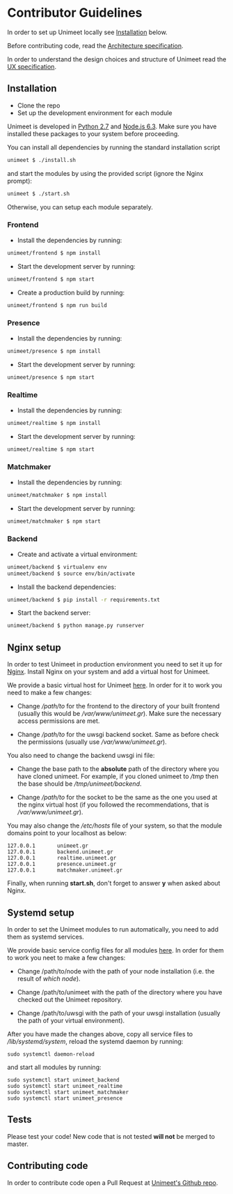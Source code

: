 # Contributor Guidelines

In order to set up Unimeet locally see [Installation](#installation) below.

Before contributing code, read the [Architecture
specification](ARCHITECTURE.md).

In order to understand the design choices and structure of Unimeet read the [UX
specification](UXSPECIFICATION.md).

## Installation

- Clone the repo
- Set up the development environment for each module

Unimeet is developed in [Python 2.7](https://www.python.org/) and [Node.js
6.3](https://nodejs.org/). Make sure you have installed these packages to your
system before proceeding.

You can install all dependencies by running the standard installation script

```sh
unimeet $ ./install.sh
```

and start the modules by using the provided script (ignore the Nginx prompt):

```sh
unimeet $ ./start.sh
```

Otherwise, you can setup each module separately.

### Frontend

- Install the dependencies by running:

```sh
unimeet/frontend $ npm install
```

- Start the development server by running:

```sh
unimeet/frontend $ npm start
```

- Create a production build by running:

```sh
unimeet/frontend $ npm run build
```

### Presence

- Install the dependencies by running:

```sh
unimeet/presence $ npm install
```

- Start the development server by running:

```sh
unimeet/presence $ npm start
```

### Realtime

- Install the dependencies by running:

```sh
unimeet/realtime $ npm install
```

- Start the development server by running:

```sh
unimeet/realtime $ npm start
```

### Matchmaker

- Install the dependencies by running:

```sh
unimeet/matchmaker $ npm install
```

- Start the development server by running:

```sh
unimeet/matchmaker $ npm start
```

### Backend

- Create and activate a virtual environment:

```sh
unimeet/backend $ virtualenv env
unimeet/backend $ source env/bin/activate
```

- Install the backend dependencies:

```sh
unimeet/backend $ pip install -r requirements.txt
```

- Start the backend server:

```sh
unimeet/backend $ python manage.py runserver
```

## Nginx setup

In order to test Unimeet in production environment you need to set it up for
[Nginx](https://nginx.org/en/). Install Nginx on your system and add a virtual
host for Unimeet.

We provide a basic virtual host for Unimeet [here](../config/nginx/unimeet.gr).
In order for it to work you need to make a few changes:

- Change _/path/to_ for the frontend to the directory of your built frontend
  (usually this would be _/var/www/unimeet.gr_). Make sure the necessary access
  permissions are met.

- Change _/path/to_ for the uwsgi backend socket. Same as before check the
  permissions (usually use _/var/www/unimeet.gr_).

You also need to change the backend uwsgi ini file:

- Change the base path to the __absolute__ path of the directory where you have
  cloned unimeet. For example, if you cloned unimeet to _/tmp_ then the
  base should be _/tmp/unimeet/backend_.

- Change _/path/to_ for the socket to be the same as the one you used at the
  nginx virtual host (if you followed the recommendations, that is
  _/var/www/unimeet.gr_).

You may also change the _/etc/hosts_ file of your system, so that the module
domains point to your localhost as below:

```
127.0.0.1       unimeet.gr
127.0.0.1       backend.unimeet.gr
127.0.0.1       realtime.unimeet.gr
127.0.0.1       presence.unimeet.gr
127.0.0.1       matchmaker.unimeet.gr
```

Finally, when running __start.sh__, don't forget to answer __y__ when asked
about Nginx.

## Systemd setup

In order to set the Unimeet modules to run automatically, you need to add them
as systemd services.

We provide basic service config files for all modules [here](../config/systemd).
In order for them to work you neet to make a few changes:

- Change /path/to/node with the path of your node installation (i.e. the result
  of _which node_).

- Change /path/to/unimeet with the path of the directory where you have checked
  out the Unimeet repository.

- Change /path/to/uwsgi with the path of your uwsgi installation (usually the
  path of your virtual environment).

After you have made the changes above, copy all service files to
_/lib/systemd/system_, reload the systemd daemon by running:

```
sudo systemctl daemon-reload
```

and start all modules by running:

```
sudo systemctl start unimeet_backend
sudo systemctl start unimeet_realtime
sudo systemctl start unimeet_matchmaker
sudo systemctl start unimeet_presence
```

## Tests

Please test your code! New code that is not tested __will not__ be merged to
master.

## Contributing code

In order to contribute code open a Pull Request at [Unimeet's Github
repo](https://github.com/dimkarakostas/unimeet).
